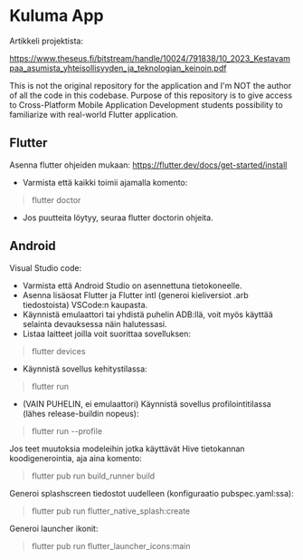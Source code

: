 # Kuluma App

Artikkeli projektista:

https://www.theseus.fi/bitstream/handle/10024/791838/10_2023_Kestavampaa_asumista_yhteisollisyyden_ja_teknologian_keinoin.pdf

This is not the original repository for the application and I'm NOT the author of all the code in this codebase. Purpose of this repository is to give access to Cross-Platform Mobile Application Development students possibility to familiarize with real-world Flutter application.

## Flutter

Asenna flutter ohjeiden mukaan: https://flutter.dev/docs/get-started/install
- Varmista että kaikki toimii ajamalla komento:
> flutter doctor
- Jos puutteita löytyy, seuraa flutter doctorin ohjeita.

## Android

Visual Studio code:
- Varmista että Android Studio on asennettuna tietokoneelle.
- Asenna lisäosat Flutter ja Flutter intl (generoi kieliversiot .arb tiedostoista) VSCode:n kaupasta.
- Käynnistä emulaattori tai yhdistä puhelin ADB:llä, voit myös käyttää selainta devauksessa näin halutessasi.
- Listaa laitteet joilla voit suorittaa sovelluksen: 
> flutter devices
- Käynnistä sovellus kehitystilassa:
> flutter run
- (VAIN PUHELIN, ei emulaattori) Käynnistä sovellus profilointitilassa (lähes release-buildin nopeus):
> flutter run --profile

Jos teet muutoksia modeleihin jotka käyttävät Hive tietokannan koodigenerointia, aja aina komento:
> flutter pub run build_runner build

Generoi splashscreen tiedostot uudelleen (konfiguraatio pubspec.yaml:ssa):
> flutter pub run flutter_native_splash:create

Generoi launcher ikonit:
> flutter pub run flutter_launcher_icons:main
